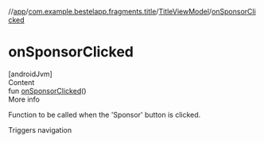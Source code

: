 //[app](../../index.md)/[com.example.bestelapp.fragments.title](../index.md)/[TitleViewModel](index.md)/[onSponsorClicked](on-sponsor-clicked.md)



# onSponsorClicked  
[androidJvm]  
Content  
fun [onSponsorClicked](on-sponsor-clicked.md)()  
More info  


Function to be called when the 'Sponsor' button is clicked.



Triggers navigation

  



